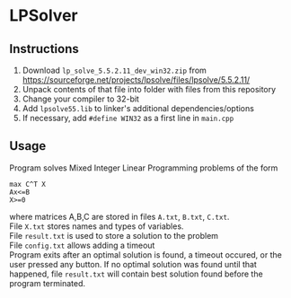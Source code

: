 # LPSolver

## Instructions
1. Download `lp_solve_5.5.2.11_dev_win32.zip` from https://sourceforge.net/projects/lpsolve/files/lpsolve/5.5.2.11/
2. Unpack contents of that file into folder with files from this repository
3. Change your compiler to 32-bit
4. Add `lpsolve55.lib` to linker's additional dependencies/options
5. If necessary, add `#define WIN32` as a first line in `main.cpp`

## Usage
Program solves Mixed Integer Linear Programming problems of the form  
  ```
  max C^T X  
  Ax<=B  
  X>=0
  ```  
where matrices A,B,C are stored in files `A.txt`, `B.txt`, `C.txt`.  
File `X.txt` stores names and types of variables.  
File `result.txt` is used to store a solution to the problem  
File `config.txt` allows adding a timeout  
Program exits after an optimal solution is found, a timeout occured, or the user pressed any button. If no optimal solution was found until that happened, file `result.txt` will contain best solution found before the program terminated.
